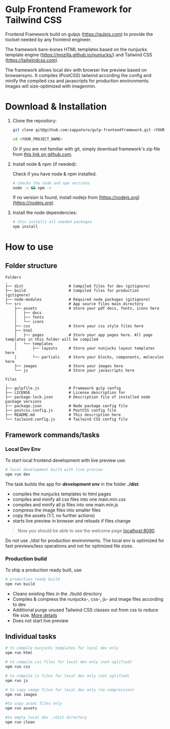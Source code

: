 # Gulp Frontend Framework for Tailwind CSS

Frontend Framework build on gulpjs (https://gulpjs.com) to provide the toolset needed by any frontend engineer.

The framework bare-bones HTML templates based on the nunjucks template engine (https://mozilla.github.io/nunjucks/)
and Tailwind CSS (https://tailwindcss.com).

The framework allows local dev with browser live preview based on browsersync. It compiles (PostCSS) tailwind according
the config and minify the compiled css and javascripts for production environments. Images will size-optimized with imagenmin.

# Download & Installation

1. Clone the repository:

    ```sh
    git clone git@github.com:zappatero/gulp-frontendframework.git <YOUR_PROJECT_NAME>

    cd <YOUR_PROJECT_NAME>
    ```

    Or if you are not familiar with git, simply download framework's zip file from [this link on github.com](https://github.com/zappatero/frontendframework-tailwind.git).

2. Install node & npm (if needed):

    Check if you have node & npm installed.
    ```sh
    # checks the node and npm versions
    node -v && npm -v
    ```

    If no version is found, install nodejs from [https://nodejs.org](https://nodejs.org)

3. Install the node dependencies:
    ```sh
    # this installs all needed packages
    npm install
    ```

# How to use
## Folder structure
    Folders
    .
    ├── dist                    # Compiled files for dev (gitignore)
    ├── build                   # Compiled files for production (gitignore)
    ├── node-modules            # Required node packages (gitignore)
    └── src                     # App source files main directory
        ├── assets              # Store your pdf docs, fonts, icons here
        │   ├── docs
        │   ├── fonts
        │   └── icons
        ├── css                 # Store your css style files here
        ├── html
        │   ├── pages           # Store your app pages here. All page templates in this folder will be compiled
        │   └── templates
        │       ├── layouts     # Store your nunjucks layout templates here
        │       └── partials    # Store your blocks, components, molecules here 
        ├── images              # Store your images here
        └── js                  # Store your javascripts here
    
    Files
    .
    ├── gulpfile.js             # Framework gulp config
    ├── LICENSE                 # License description for
    ├── package-lock.json       # Description file of installed node package versions
    ├── package.json            # Node package config file
    ├── postcss.config.js       # PostCSS config file
    ├── README.md               # This description here
    └── tailwind.config.js      # Tailwind CSS config file

## Framework commands/tasks
### Local Dev Env
To start local frontend development with live preview use:
```sh
# local development build with live preview
npm run dev
```
The task builds the app for **_development env_** in the folder **_./dist_**.
- compiles the nunjucks templates to html pages
- compiles and minify all css files into one main.min.css
- compiles and minify all js files into one main.min.js
- compress the image files into smaller files
- copy the assets (1:1, no further actions)
- starts live preview in browser and reloads if files change

> Now you should be able to see the welcome page [localhost:8090](http://localhost:8090).

Do not use ./dist for production environments. The local env is optimized for fast previews/less operations and not for optimized file sizes.

### Production build
To ship a production ready built, use
```sh
# production ready build
npm run build
```
- Cleans existing files in the ./build directory
- Compiles & compress the nunjucks-, css-, js- and image files according to dev
- Additional purge unused Tailwind CSS classes out from css to reduce file size. [More details](https://tailwindcss.com/docs/optimizing-for-production)
- Does not start live preview

## Individual tasks
```sh
# to compile nunjucks templates for local dev only
npm run html

# to compile css files for local dev only (not uglified)
npm run css

# to compile js files for local dev only (not uglified)
npm run js

# to copy image files for local dev only (no compression)
npm run images

#to copy asset files only
npm run assets

#to empty local dev ./dist directory
npm run clean
```
